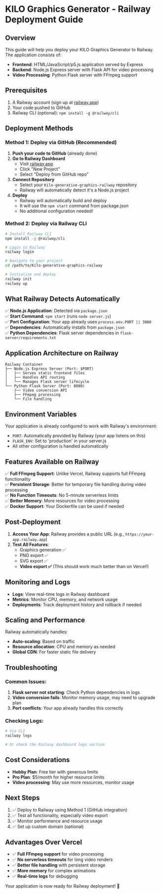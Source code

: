 # KILO Graphics Generator - Railway Deployment Guide

## Overview
This guide will help you deploy your KILO Graphics Generator to Railway. The application consists of:
- **Frontend**: HTML/JavaScript/p5.js application served by Express
- **Backend**: Node.js Express server with Flask API for video processing
- **Video Processing**: Python Flask server with FFmpeg support

## Prerequisites
1. A Railway account (sign up at [railway.app](https://railway.app))
2. Your code pushed to GitHub
3. Railway CLI (optional): `npm install -g @railway/cli`

## Deployment Methods

### Method 1: Deploy via GitHub (Recommended)

1. **Push your code to GitHub** (already done)
2. **Go to Railway Dashboard**
   - Visit [railway.app](https://railway.app)
   - Click "New Project"
   - Select "Deploy from GitHub repo"
3. **Connect Repository**
   - Select your `Kilo-generative-graphics-railway` repository
   - Railway will automatically detect it's a Node.js project
4. **Deploy**
   - Railway will automatically build and deploy
   - It will use the `npm start` command from package.json
   - No additional configuration needed!

### Method 2: Deploy via Railway CLI

```bash
# Install Railway CLI
npm install -g @railway/cli

# Login to Railway
railway login

# Navigate to your project
cd /path/to/Kilo-generative-graphics-railway

# Initialize and deploy
railway init
railway up
```

## What Railway Detects Automatically

✅ **Node.js Application**: Detected via `package.json`  
✅ **Start Command**: `npm start` (runs `node server.js`)  
✅ **Port Configuration**: Your app already uses `process.env.PORT || 3000`  
✅ **Dependencies**: Automatically installs from `package.json`  
✅ **Python Dependencies**: Flask server dependencies in `flask-server/requirements.txt`  

## Application Architecture on Railway

```
Railway Container
├── Node.js Express Server (Port: $PORT)
│   ├── Serves static frontend files
│   ├── Handles API routing
│   └── Manages Flask server lifecycle
└── Python Flask Server (Port: 8080)
    ├── Video conversion API
    ├── FFmpeg processing
    └── File handling
```

## Environment Variables

Your application is already configured to work with Railway's environment:

- `PORT`: Automatically provided by Railway (your app listens on this)
- `FLASK_ENV`: Set to 'production' in your server.js
- All other configuration is handled automatically

## Features Available on Railway

✅ **Full FFmpeg Support**: Unlike Vercel, Railway supports full FFmpeg functionality  
✅ **Persistent Storage**: Better for temporary file handling during video processing  
✅ **No Function Timeouts**: No 5-minute serverless limits  
✅ **Better Memory**: More resources for video processing  
✅ **Docker Support**: Your Dockerfile can be used if needed  

## Post-Deployment

1. **Access Your App**: Railway provides a public URL (e.g., `https://your-app.railway.app`)
2. **Test All Features**:
   - Graphics generation ✅
   - PNG export ✅
   - SVG export ✅
   - **Video export ✅** (This should work much better than on Vercel!)

## Monitoring and Logs

- **Logs**: View real-time logs in Railway dashboard
- **Metrics**: Monitor CPU, memory, and network usage
- **Deployments**: Track deployment history and rollback if needed

## Scaling and Performance

Railway automatically handles:
- **Auto-scaling**: Based on traffic
- **Resource allocation**: CPU and memory as needed
- **Global CDN**: For faster static file delivery

## Troubleshooting

### Common Issues:
1. **Flask server not starting**: Check Python dependencies in logs
2. **Video conversion fails**: Monitor memory usage, may need to upgrade plan
3. **Port conflicts**: Your app already handles this correctly

### Checking Logs:
```bash
# Via CLI
railway logs

# Or check the Railway dashboard logs section
```

## Cost Considerations

- **Hobby Plan**: Free tier with generous limits
- **Pro Plan**: $5/month for higher resource limits
- **Video processing**: May use more resources, monitor usage

## Next Steps

1. ✅ Deploy to Railway using Method 1 (GitHub integration)
2. ✅ Test all functionality, especially video export
3. ✅ Monitor performance and resource usage
4. ✅ Set up custom domain (optional)

## Advantages Over Vercel

- ✅ **Full FFmpeg support** for video processing
- ✅ **No serverless timeouts** for long video renders
- ✅ **Better file handling** with persistent storage
- ✅ **More memory** for complex animations
- ✅ **Real-time logs** for debugging

Your application is now ready for Railway deployment! 🚀

